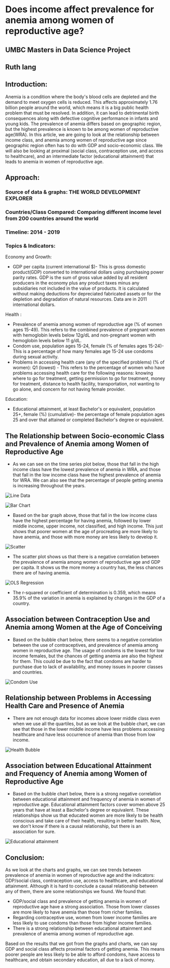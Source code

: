 # Does income affect prevalence for anemia among women of reproductive age?
## UMBC Masters in Data Science Project
## Ruth Iang

## Introduction:
Anemia is a condition where the body's blood cells are depleted and the demand to meet oxygen cells is reduced. This affects approximately 1.76 billion people around the world, which means it is a big public health problem that must be resolved. In addition, it can lead to detrimental birth consequences along with defective cognitive performance in infants and young kids. The prevalence of anemia differs based on geographic region, but the highest prevalence is known to be among women of reproductive age(WRA). In this article, we are going to look at the relationship between income class, and anemia among women of reproductive age since geographic region often has to do with GDP and socio-economic class. We will also be looking at proximal (social class, contraception use, and access to healthcare), and an intermediate factor (educational attainment) that leads to anemia in women of reproductive age.

 ## Approach:
 ### **Source of data & graphs**: THE WORLD DEVELOPMENT EXPLORER
### **Countries/Class Compared**: Comparing different income level from 200 countries around the world
### **Timeline**: 2014 - 2019
### **Topics & Indicators**:
Economy and Growth:
 - GDP per capita (current international $)- This is gross domestic product(GDP) converted to international dollars using purchasing power parity rates. GDP is the sum of gross value added by all resident producers in the economy plus any product taxes minus any subsidiaries not included in the value of products. It is calculated without making deductions for depreciated fabricated assets or for the depletion and degradation of natural resources. Data are in 2011 international dollars.

Health :
 - Prevalence of anemia among women of reproductive age (% of women ages 15-49). This refers to the combined prevalence of pregnant women with hemoglobin levels below 12g/dL and non-pregnant women with hemoglobin levels below 11 g/dL.
 - Condom use, population ages 15-24, female (% of females ages 15-24)- This is a percentage of how many females age 15-24 use condoms during sexual activity.
 - Problems in accessing health care (any of the specified problems) (% of women): Q1 (lowest) - This refers to the percentage of women who have problems accessing health care for the following reasons: knowing where to go for treatment, getting permission to go for treatment, money for treatment, distance to health facility, transportation, not wanting to go alone, and concern for not having female provider.

Education:
 - Educational attainment, at least Bachelor's or equivalent, population 25+, female (%) (cumulative)- the percentage of female population ages 25 and over that attained or completed Bachelor's degree or equivalent.

## The Relationship between Socio-economic Class and Prevalence of Anemia among Women of Reproductive Age
- As we can see on the time series plot below, those that fall in the high income class have the lowest prevalence of anemia in WRA, and those that fall in the low income class have the highest prevalence of anemia for WRA. We can also see that the percentage of people getting anemia is increasing throughout the years.

![Line Data](https://github.com/ruthiang/World_Development_Explorer/blob/main/charts/newplot%20(4).png)

![Bar Chart](https://github.com/ruthiang/World_Development_Explorer/blob/main/charts/newplot.png)

- Based on the bar graph above, those that fall in the low income class have the highest percentage for having anemia, followed by lower middle income, upper income, not classified, and high income. This just shows that poorer women at the age of procreating are more likely to have anemia, and those with more money are less likely to develop it.

![Scatter](https://github.com/ruthiang/World_Development_Explorer/blob/main/charts/newplot%20(1).png)
- The scatter plot shows us that there is a negative correlation between the prevalence of anemia among women of reproductive age and GDP per capita. It shows us the more money a country has, the less chances there are of having anemia.

![OLS Regression](https://github.com/ruthiang/World_Development_Explorer/blob/main/charts/Screen%20Shot%202022-03-12%20at%2012.15.55%20PM.png)
- The r-squared or coefficient of determination is 0.359, which means 35.9% of the variation in anemia is explained by changes in the GDP of a country.

## Association between Contraception Use and Anemia among Women at the Age of Conceiving
- Based on the bubble chart below, there seems to a negative correlation between the use of contraceptives, and prevalence of anemia among women in reproductive age. The usage of condoms is the lowest for low income females, but the chances of getting anemia are also the highest for them. This could be due to the fact that condoms are harder to purchase due to lack of availability, and money issues in poorer classes and countries.

![Condom Use](https://github.com/ruthiang/World_Development_Explorer/blob/main/charts/newplot%20(3).png)

## Relationship between Problems in Accessing Health Care and Presence of Anemia
- There are not enough data for incomes above lower middle class even when we use all the quartiles, but as we look at the bubble chart, we can see that those in the lower middle income have less problems accessing healthcare and have less occurrence of anemia than those from low income.

![Health Bubble](https://github.com/ruthiang/World_Development_Explorer/blob/main/charts/newplot%20(10).png)

## Association between Educational Attainment and Frequency of Anemia among Women of Reproductive Age

- Based on the bubble chart below, there is a strong negative correlation between educational attainment and frequency of anemia in women of reproductive age. Educational attainment factors cover women above 25 years that have at least a Bachelor's degree or equivalent. These relationships show us that educated women are more likely to be health conscious and take care of their health, resulting in better health. Now, we don't know if there is a causal relationship, but there is an association for sure.

![Educational attainment](https://github.com/ruthiang/World_Development_Explorer/blob/main/charts/newplot%20(9).png)

## Conclusion:

As we look at the charts and graphs, we can see trends between prevalence of anemia in women of reproductive age and the indicators: GDP/social class, contraception use, access to healthcare, and educational attainment. Although it is hard to conclude a causal relationship between any of them, there are some relationships we found. We found that:

- GDP/social class and prevalence of getting anemia in women of reproductive age have a strong association. Those from lower classes are more likely to have anemia than those from richer families.
- Regarding contraceptive use, women from lower income families are less likely to use condoms than those from higher income families.
- There is a strong relationship between educational attainment and prevalence of anemia among women of reproductive age.

Based on the results that we got from the graphs and charts, we can say GDP and social class affects proximal factors of getting anemia. This means poorer people are less likely to be able to afford condoms, have access to healthcare, and obtain secondary education, all due to a lack of money.
